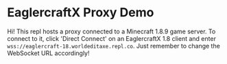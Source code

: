 # EaglercraftX Proxy Demo
Hi! This repl hosts a proxy connected to a Minecraft 1.8.9 game server. To connect to it, click 'Direct Connect' on an EaglercraftX 1.8 client and enter `wss://eaglercraft-18.worldeditaxe.repl.co`. Just remember to change the WebSocket URL accordingly!